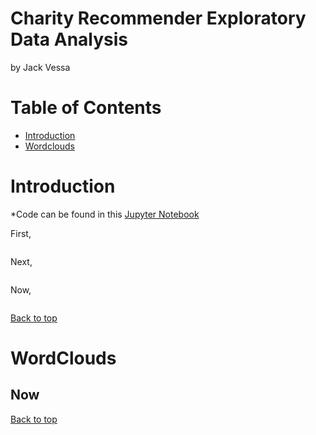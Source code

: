 
# Charity Recommender Exploratory Data Analysis
by Jack Vessa


# Table of Contents
- [Introduction](#Introduction)
- [Wordclouds](#WordClouds)


# Introduction

*Code can be found in this [Jupyter Notebook]()

First, 

![]()

Next,

![]()

Now,

![]()

<a href="Charity Recommender Exploratory Data Analysis">Back to top</a>


# WordClouds

## Now





<a href="Charity Recommender Exploratory Data Analysis">Back to top</a>
